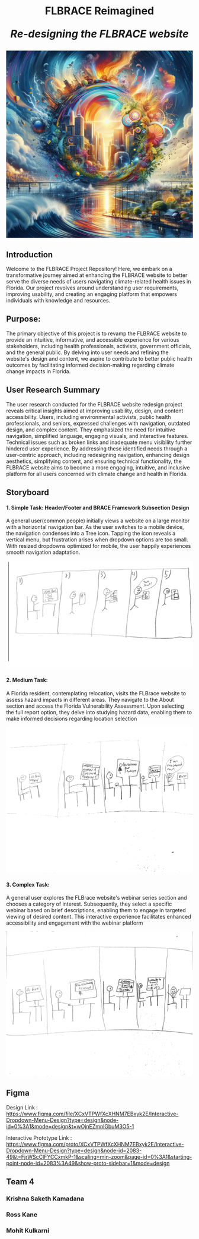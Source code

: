 <h1 align="center">FLBRACE Reimagined
<p align="center"><i>Re-designing the FLBRACE website</i></p></h1>

<p align="center"><a href="https://github.com/Kr1shna304/FLBrace/"><img src="https://github.com/Kr1shna304/FLBrace/blob/main/Storyboard/OIG4.jpg"/></a></p>

## Introduction

Welcome to the FLBRACE Project Repository! Here, we embark on a transformative journey aimed at enhancing the FLBRACE website to better serve the diverse needs of users navigating climate-related health issues in Florida. Our project revolves around understanding user requirements, improving usability, and creating an engaging platform that empowers individuals with knowledge and resources.

## Purpose:

The primary objective of this project is to revamp the FLBRACE website to provide an intuitive, informative, and accessible experience for various stakeholders, including health professionals, activists, government officials, and the general public. By delving into user needs and refining the website's design and content, we aspire to contribute to better public health outcomes by facilitating informed decision-making regarding climate change impacts in Florida.



## User Research Summary
The user research conducted for the FLBRACE website redesign project reveals critical insights aimed at improving usability, design, and content accessibility. Users, including environmental activists, public health professionals, and seniors, expressed challenges with navigation, outdated design, and complex content. They emphasized the need for intuitive navigation, simplified language, engaging visuals, and interactive features. Technical issues such as broken links and inadequate menu visibility further hindered user experience. By addressing these identified needs through a user-centric approach, including redesigning navigation, enhancing design aesthetics, simplifying content, and ensuring technical functionality, the FLBRACE website aims to become a more engaging, intuitive, and inclusive platform for all users concerned with climate change and health in Florida.

## Storyboard


#### 1. Simple Task: Header/Footer and BRACE Framework Subsection Design

A general user(common people) initially views a website on a large monitor with a horizontal
navigation bar. As the user switches to a mobile device, the navigation condenses into a Tree
icon. Tapping the icon reveals a vertical menu, but frustration arises when dropdown options are
too small. With resized dropdowns optimized for mobile, the user happily experiences smooth
navigation adaptation.


<p align="center"><img src="https://github.com/Kr1shna304/FLBrace/blob/main/Storyboard/storyboard-1.png"/></p>

#### 2. Medium Task: 
A Florida resident, contemplating relocation, visits the FLBrace website to assess hazard impacts in different areas. They navigate to the About section and access the Florida Vulnerability Assessment. Upon selecting the full report option, they delve into studying hazard data, enabling them to make informed decisions regarding location selection

<p align="center"><img src="https://github.com/Kr1shna304/FLBrace/blob/main/Storyboard/Mid-fi%20prototype_page-0001.jpg"/></p>

#### 3. Complex Task: 
A general user explores the FLBrace website's webinar series section and chooses a category of interest. Subsequently, they select a specific webinar based on brief descriptions, enabling them to engage in targeted viewing of desired content. This interactive experience facilitates enhanced accessibility and engagement with the webinar platform

<p align="center"><img src="https://github.com/Kr1shna304/FLBrace/blob/main/Storyboard/Mid-fi%20prototype_page-0002.jpg"/></p>

## Figma

Design Link : https://www.figma.com/file/XCxVTPWfXcXHNM7EBxyk2E/Interactive-Dropdown-Menu-Design?type=design&node-id=0%3A1&mode=design&t=wOjnEZmnlGbuM3O5-1

Interactive Prototype Link : https://www.figma.com/proto/XCxVTPWfXcXHNM7EBxyk2E/Interactive-Dropdown-Menu-Design?type=design&node-id=2083-49&t=FjrWScClFYCCxmkP-1&scaling=min-zoom&page-id=0%3A1&starting-point-node-id=2083%3A49&show-proto-sidebar=1&mode=design

## Team 4

### Krishna Saketh Kamadana
### Ross Kane
### Mohit Kulkarni

